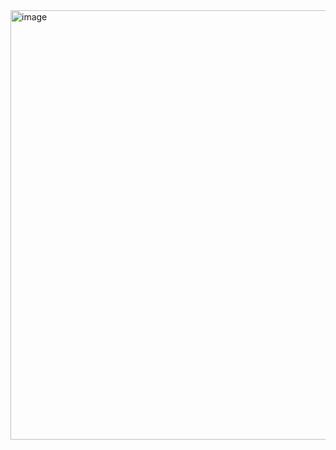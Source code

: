 <img width="613" height="687" alt="image" src="https://github.com/user-attachments/assets/64d2ab6d-2aeb-416f-abed-af5d6d0b2cf9" />
